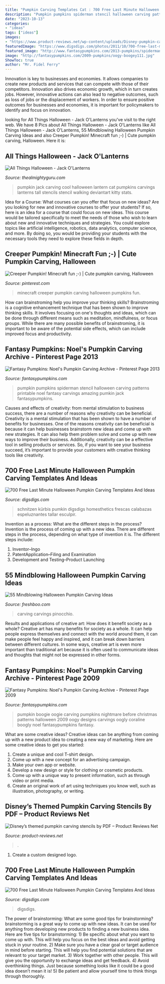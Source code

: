 ```yaml
---
title: "Pumpkin Carving Templates Cat : 700 Free Last Minute Halloween Pumpkin Carving Templates And Ideas"
description: "Pumpkin pumpkins spiderman stencil halloween carving patterns printable noel fantasy carvings amazing pumkin jack fantasypumpkins"
date: "2023-10-13"
categories:
- "ideas"
tags: ["ideas"]
images:
- "https://www.product-reviews.net/wp-content/uploads/Disney-pumpkin-carving-stencils-PDF.jpg"
featuredImage: "https://www.digsdigs.com/photos/2011/10/700-free-last-minute-halloween-pumpkin-carving-templates-and-ideas-6-775x775.jpg"
featured_image: "http://www.fantasypumpkins.com/2013-pumpkins/spiderman134.jpg"
image: "http://fantasypumpkins.com/2009-pumpkins/oogy-boogey111.jpg"
ShowToc: true
author: "Mr. Fidel Ferry"
---
```



Innovation is key to businesses and economies. It allows companies to create new products and services that can compete with those of their competitors. Innovation also drives economic growth, which in turn creates jobs. However, innovative actions can also lead to negative outcomes, such as loss of jobs or the displacement of workers. In order to ensure positive outcomes for businesses and economies, it is important for policymakers to identify and focus on innovation.

	

		
looking for All Things Halloween - Jack O&#039;Lanterns you've visit to the right web. We have 8 Pics about All Things Halloween - Jack O&#039;Lanterns like All Things Halloween - Jack O&#039;Lanterns, 55 Mindblowing Halloween Pumpkin Carving Ideas and also Creeper Pumpkin! Minecraft fun ;-) | Cute pumpkin carving, Halloween. Here it is:
		
    
## All Things Halloween - Jack O&#039;Lanterns

<img loading=lazy src="http://www.thealmightyguru.com/Halloween/Celebrations/Images/Jack-CatWalking.jpg" onerror="this.onerror=null;this.src='https://tse3.mm.bing.net/th?id=OIP.CGHwhB61dJVbQMgGnVfHrQHaIB&amp;pid=15.1';" alt="All Things Halloween - Jack O&#039;Lanterns">

_Source: thealmightyguru.com_

>pumpkin jack carving cool halloween lantern cat pumpkins carvings lanterns tall stencils stencil walking deviantart kitty stats. 

	

Idea for a Course: What courses can you offer that focus on new ideas?
Are you looking for new and innovative courses to offer your students? If so, here is an idea for a course that could focus on new ideas. This course would be tailored specifically to meet the needs of those who wish to learn about new and innovative techniques and strategies. You could explore topics like artificial intelligence, robotics, data analytics, computer science, and more. By doing so, you would be providing your students with the necessary tools they need to explore these fields in depth.

    
## Creeper Pumpkin! Minecraft Fun ;-) | Cute Pumpkin Carving, Halloween

<img loading=lazy src="https://i.pinimg.com/736x/d2/ea/8c/d2ea8c46a964388f96cb764329d472c0--creeper-minecraft.jpg" onerror="this.onerror=null;this.src='https://tse4.mm.bing.net/th?id=OIP.0OkG1Opx3I41kUuAMGc6YQHaJ3&amp;pid=15.1';" alt="Creeper Pumpkin! Minecraft fun ;-) | Cute pumpkin carving, Halloween">

_Source: pinterest.com_

>minecraft creeper pumpkin carving halloween pumpkins fun. 

	

How can brainstroming help you improve your thinking skills?
Brainstroming is a cognitive enhancement technique that has been shown to improve thinking skills. It involves focusing on one's thoughts and ideas, which can be done through different means such as meditation, mindfulness, or focus groups. While there are many possible benefits of brainstroming, it is important to be aware of the potential side effects, which can include improved focus and productivity.

    
## Fantasy Pumpkins: Noel&#039;s Pumpkin Carving Archive - Pinterest Page 2013

<img loading=lazy src="http://www.fantasypumpkins.com/2013-pumpkins/spiderman134.jpg" onerror="this.onerror=null;this.src='https://tse4.mm.bing.net/th?id=OIP.-scC3-PPAIiZqsMN2C92KwHaG6&amp;pid=15.1';" alt="Fantasy Pumpkins: Noel&#039;s Pumpkin Carving Archive - Pinterest Page 2013">

_Source: fantasypumpkins.com_

>pumpkin pumpkins spiderman stencil halloween carving patterns printable noel fantasy carvings amazing pumkin jack fantasypumpkins. 

	

Causes and effects of creativity: from mental stimulation to business success, there are a number of reasons why creativity can be beneficial.
Creativity is a mental stimulation that has been shown to have a number of benefits for businesses. One of the reasons creativity can be beneficial is because it can help businesses brainstorm new ideas and come up with new strategies. It can also help them problem solve and come up with new ways to improve their business. Additionally, creativity can be a effective tool in selling products or services. So, if you want to see your business succeed, it’s important to provide your customers with creative thinking tools like creativity.

    
## 700 Free Last Minute Halloween Pumpkin Carving Templates And Ideas

<img loading=lazy src="https://www.digsdigs.com/photos/2011/10/700-free-last-minute-halloween-pumpkin-carving-templates-and-ideas-6-775x775.jpg" onerror="this.onerror=null;this.src='https://tse3.mm.bing.net/th?id=OIP.Ja4iOYbElBgKPHjawtaT-wHaHa&amp;pid=15.1';" alt="700 Free Last Minute Halloween Pumpkin Carving Templates And Ideas">

_Source: digsdigs.com_

>schnitzen kürbis pumkin digsdigs homesthetics frescas calabazas espeluznantes tallar esculpir. 

	

Invention as a process: What are the different steps in the process?
Invention is the process of coming up with a new idea. There are different steps in the process, depending on what type of invention it is. The different steps include: 
1. Inventor–Ingo 
2. PatentApplication–Filing and Examination 
3. Development and Testing–Product Launching 

    
## 55 Mindblowing Halloween Pumpkin Carving Ideas

<img loading=lazy src="https://www.freshboo.com/wp-content/uploads/2014/05/mario-pumpkin-carving.jpg" onerror="this.onerror=null;this.src='https://tse2.mm.bing.net/th?id=OIP.ONLaeyKuVuWuUTkJsERNsAHaJ4&amp;pid=15.1';" alt="55 Mindblowing Halloween Pumpkin Carving Ideas">

_Source: freshboo.com_

>carving carvings pinocchio. 

	

Results and applications of creative art: How does it benefit society as a whole?
Creative art has many benefits for society as a whole. It can help people express themselves and connect with the world around them, it can make people feel happy and inspired, and it can break down barriers between different cultures. In some ways, creative art is even more important than traditional art because it is often used to communicate ideas and thoughts that might not be expressed in other forms.

    
## Fantasy Pumpkins: Noel&#039;s Pumpkin Carving Archive - Pinterest Page 2009

<img loading=lazy src="http://fantasypumpkins.com/2009-pumpkins/oogy-boogey111.jpg" onerror="this.onerror=null;this.src='https://tse3.mm.bing.net/th?id=OIP.DnAj1R1zo-1KMgRZKNbUOAHaFw&amp;pid=15.1';" alt="Fantasy Pumpkins: Noel&#039;s Pumpkin Carving Archive - Pinterest Page 2009">

_Source: fantasypumpkins.com_

>pumpkin boogie oogie carving pumpkins nightmare before christmas patterns halloween 2009 oogy designs carvings oogly coraline boogly noel fantasypumpkins fantasy. 

	

What are some creative ideas?
Creative ideas can be anything from coming up with a new product idea to creating a new way of marketing. Here are some creative ideas to get you started: 
1. Create a unique and cool T-shirt design.
2. Come up with a new concept for an advertising campaign.
3. Make your own app or website.
4. Develop a new design or style for clothing or cosmetic products. 
5. Come up with a unique way to present information, such as through video or print media. 
6. Create an original work of art using techniques you know well, such as illustration, photography, or writing.

    
## Disney’s Themed Pumpkin Carving Stencils By PDF – Product Reviews Net

<img loading=lazy src="https://www.product-reviews.net/wp-content/uploads/Disney-pumpkin-carving-stencils-PDF.jpg" onerror="this.onerror=null;this.src='https://tse4.mm.bing.net/th?id=OIP.FMvMrP-oV5iynMFg0zwcuAHaFu&amp;pid=15.1';" alt="Disney’s themed pumpkin carving stencils by PDF – Product Reviews Net">

_Source: product-reviews.net_

>. 

	

1. Create a custom designed logo.

    
## 700 Free Last Minute Halloween Pumpkin Carving Templates And Ideas

<img loading=lazy src="https://www.digsdigs.com/photos/2011/10/700-free-last-minute-halloween-pumpkin-carving-templates-and-ideas-16.jpg" onerror="this.onerror=null;this.src='https://tse2.mm.bing.net/th?id=OIP.6UEEHPaDFJfCJblsNdc6HwHaHa&amp;pid=15.1';" alt="700 Free Last Minute Halloween Pumpkin Carving Templates And Ideas">

_Source: digsdigs.com_

>digsdigs. 

	

The power of brainstorming: What are some good tips for brainstorming?
brainstorming is a great way to come up with new ideas. It can be used for anything from developing new products to finding a new business idea. Here are five tips for brainstorming: 1) Be specific about what you want to come up with. This will help you focus on the best ideas and avoid getting stuck in your routine. 2) Make sure you have a clear goal or target audience in mind before starting. This will help you find potential solutions that are relevant to your target market. 3) Work together with other people. This will give you the opportunity to exchange ideas and get feedback. 4) Avoid overthinking things. Just because something looks like it could be a good idea doesn’t mean it is! 5) Be patient and allow yourself time to think things through thoroughly.

